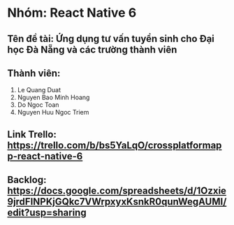 # Nhóm: React Native 6

## Tên đề tài: Ứng dụng tư vấn tuyển sinh cho Đại học Đà Nẵng và các trường thành viên

## Thành viên:
1. Le Quang Duat
1. Nguyen Bao Minh Hoang
1. Do Ngoc Toan
1. Nguyen Huu Ngoc Triem

## Link Trello: https://trello.com/b/bs5YaLqO/crossplatformapp-react-native-6
## Backlog: https://docs.google.com/spreadsheets/d/1Ozxie9jrdFINPKjGQkc7VWrpxyxKsnkR0qunWegAUMI/edit?usp=sharing
